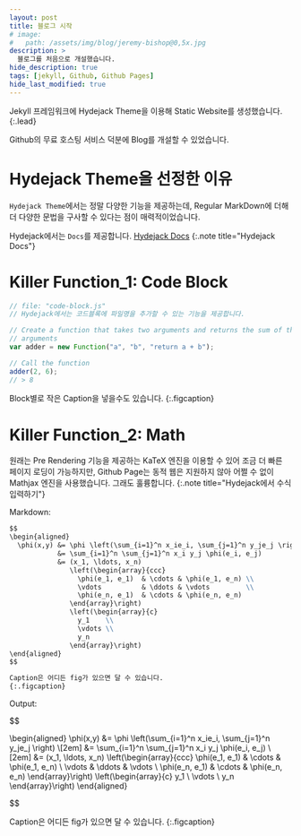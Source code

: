 ```yaml
---
layout: post
title: 블로그 시작
# image:
#   path: /assets/img/blog/jeremy-bishop@0,5x.jpg
description: >
  블로그를 처음으로 개설했습니다.
hide_description: true
tags: [jekyll, Github, Github Pages]
hide_last_modified: true
---
```


Jekyll 프레임워크에 Hydejack Theme을 이용해 Static Website를 생성했습니다.
{:.lead}

Github의 무료 호스팅 서비스 덕분에 Blog를 개설할 수 있었습니다.


# Hydejack Theme을 선정한 이유

`Hydejack Theme`에서는 정말 다양한 기능을 제공하는데, Regular MarkDown에 더해 더 다양한 문법을 구사할 수 있다는 점이 매력적이었습니다.

Hydejack에서는 `Docs`를 제공합니다. [Hydejack Docs](https://hydejack.com/docs)
{:.note title="Hydejack Docs"}

# Killer Function_1: Code Block

```javascript
// file: "code-block.js"
// Hydejack에서는 코드블록에 파일명을 추가할 수 있는 기능을 제공합니다.

// Create a function that takes two arguments and returns the sum of those
// arguments
var adder = new Function("a", "b", "return a + b");

// Call the function
adder(2, 6);
// > 8
```

Block별로 작은 Caption을 넣을수도 있습니다.
{:.figcaption}

# Killer Function_2: Math

원래는 Pre Rendering 기능을 제공하는 KaTeX 엔진을 이용할 수 있어 조금 더 빠른 페이지 로딩이 가능하지만, Github Page는 동적 웹은 지원하지 않아 어쩔 수 없이 Mathjax 엔진을 사용했습니다. 그래도 훌륭합니다.
{:.note title="Hydejack에서 수식 입력하기"}

Markdown:

```markdown
$$
\begin{aligned}
  \phi(x,y) &= \phi \left(\sum_{i=1}^n x_ie_i, \sum_{j=1}^n y_je_j \right) \\[2em]
            &= \sum_{i=1}^n \sum_{j=1}^n x_i y_j \phi(e_i, e_j)            \\[2em]
            &= (x_1, \ldots, x_n)
               \left(\begin{array}{ccc}
                 \phi(e_1, e_1)  & \cdots & \phi(e_1, e_n) \\
                 \vdots          & \ddots & \vdots         \\
                 \phi(e_n, e_1)  & \cdots & \phi(e_n, e_n)
               \end{array}\right)
               \left(\begin{array}{c}
                 y_1    \\
                 \vdots \\
                 y_n
               \end{array}\right)
\end{aligned}
$$

Caption은 어디든 fig가 있으면 달 수 있습니다.
{:.figcaption}
```

Output:

$$

\begin{aligned}
  \phi(x,y) &= \phi \left(\sum_{i=1}^n x_ie_i, \sum_{j=1}^n y_je_j \right) \\[2em]
            &= \sum_{i=1}^n \sum_{j=1}^n x_i y_j \phi(e_i, e_j)            \\[2em]
            &= (x_1, \ldots, x_n)
               \left(\begin{array}{ccc}
                 \phi(e_1, e_1)  & \cdots & \phi(e_1, e_n) \\
                 \vdots          & \ddots & \vdots         \\
                 \phi(e_n, e_1)  & \cdots & \phi(e_n, e_n)
               \end{array}\right)
               \left(\begin{array}{c}
                 y_1    \\
                 \vdots \\
                 y_n
               \end{array}\right)
\end{aligned}


$$

Caption은 어디든 fig가 있으면 달 수 있습니다.
{:.figcaption}
